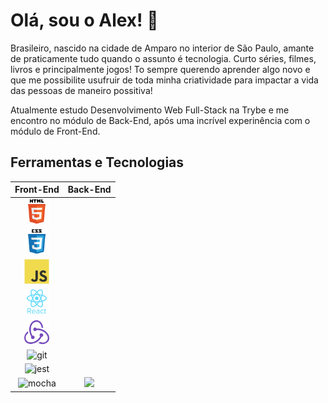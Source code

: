 # Olá, sou o Alex! 👋

Brasileiro, nascido na cidade de Amparo no interior de São Paulo, amante de praticamente tudo quando o assunto é tecnologia.
Curto séries, filmes, livros e principalmente jogos!
To sempre querendo aprender algo novo e que me possibilite usufruir de toda minha criatividade para impactar a vida das pessoas de maneiro possitiva!

Atualmente estudo Desenvolvimento Web Full-Stack na Trybe e me encontro no módulo de Back-End, após uma incrível experinência com o módulo de Front-End.

## Ferramentas e Tecnologias

Front-End             |  Back-End
:-------------------------:|:-------------------------:
<img src="https://raw.githubusercontent.com/devicons/devicon/master/icons/html5/html5-original-wordmark.svg" alt="html5" width="40" height="40"/>|
<img src="https://raw.githubusercontent.com/devicons/devicon/master/icons/css3/css3-original-wordmark.svg" alt="css3" width="40" height="40"/>|
<img src="https://raw.githubusercontent.com/devicons/devicon/master/icons/javascript/javascript-original.svg" alt="javascript" width="40" height="40"/>|
<img src="https://raw.githubusercontent.com/devicons/devicon/master/icons/react/react-original-wordmark.svg" alt="react" width="40" height="40"/>|
<img src="https://raw.githubusercontent.com/devicons/devicon/master/icons/redux/redux-original.svg" alt="redux" width="40" height="40"/>|
<img src="https://www.vectorlogo.zone/logos/git-scm/git-scm-icon.svg" alt="git" width="40" height="40"/>|
<img src="https://www.vectorlogo.zone/logos/jestjsio/jestjsio-icon.svg" alt="jest" width="40" height="40"/>|
<img src="https://www.vectorlogo.zone/logos/mochajs/mochajs-icon.svg" alt="mocha" width="40" height="40"/>|![](https://...Ocean.png)

<!--
**alxedv/alxedv** is a ✨ _special_ ✨ repository because its `README.md` (this file) appears on your GitHub profile.

Here are some ideas to get you started:

- 🔭 I’m currently working on ...
- 🌱 I’m currently learning ...
- 👯 I’m looking to collaborate on ...
- 🤔 I’m looking for help with ...
- 💬 Ask me about ...
- 📫 How to reach me: ...
- 😄 Pronouns: ...
- ⚡ Fun fact: ...
-->
